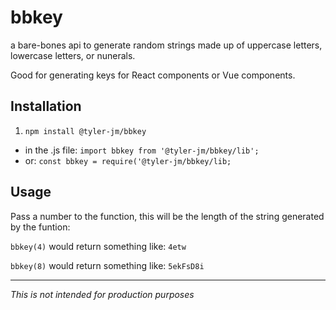 # bbkey

a bare-bones api to generate random strings made up of uppercase letters, lowercase letters, or nunerals.

Good for generating keys for React components or Vue components.

## Installation

1. `npm install @tyler-jm/bbkey`
* in the .js file: `import bbkey from '@tyler-jm/bbkey/lib';`
* or: `const bbkey = require('@tyler-jm/bbkey/lib;`

## Usage

Pass a number to the function, this will be the length of the string generated by the funtion:

`bbkey(4)` would return something like: `4etw`

`bbkey(8)` would return something like: `5ekFsD8i`

---

*This is not intended for production purposes*